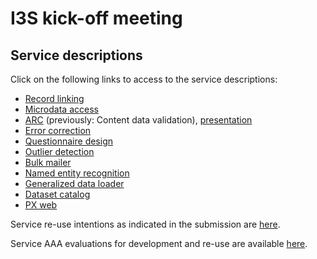 # I3S kick-off meeting

## Service descriptions

Click on the following links to access to the service descriptions:

  - [Record linking](record-linking-service.md)
  - [Microdata access](microdata-access-service.md)
  - [ARC](arc-service.md) (previously: Content data validation), [presentation](https://healermikado.github.io/presentation_arc_essnet/)
  - [Error correction](error-correction-service.md)
  - [Questionnaire design](questionnaire-design-service.md)
  - [Outlier detection](outlier-detection-service.md)
  - [Bulk mailer](bulk-mailer-service.md)
  - [Named entity recognition](ner-service.md)
  - [Generalized data loader](data-loader-service.md)
  - [Dataset catalog](dataset-catalog-service.md)
  - [PX web](px-web-service.md)

Service re-use intentions as indicated in the submission are [here](dos-and-ros.md).

Service AAA evaluations for development and re-use are available [here](service-aaa.md).
